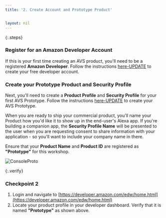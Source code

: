 ```yaml
---
title: '2. Create Account and Prototype Product'


layout: nil
---
```


{:.steps}
### Register for an Amazon Developer Account

If this is your first time creating an AVS product, you'll need to be a registered **Amazon Developer**. Follow the instructions [here-UPDATE](https://developer.amazon.com/login.html) to create your free developer account. 


### Create your Prototype Product and Security Profile

Next, you'll need to create a **Product Profile** and **Security Profile** for your first AVS Prototype.  Follow the instructions [here-UPDATE](https://developer.amazon.com/login.html) to create your AVS Prototype.  

When you are ready to ship your commercial product, you'll name your Product how you'd like it to show up in the end-user's Alexa app.  If you're building a companion app, the **Security Profile Name** will be presented to the user when you are requesting consent to share information with your application - so you'll want to include your company name in there. 

Ensure that your **Product Name** and **Product ID** are registered as **"Prototype"** for this workshop.

![ConsoleProto](https://alexavoiceservice.github.io/setup/assets/Prototype.png)


{:.verify}
### Checkpoint 2
1. Login and navigate to [https://developer.amazon.com/edw/home.html](https://developer.amazon.com/edw/home.html)
2. Locate your product profile in your developer dashboard.  Verify that it is named **"Prototype"** as shown above.



